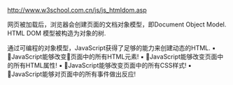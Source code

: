 http://www.w3school.com.cn/js/js_htmldom.asp

网页被加载后，浏览器会创建页面的文档对象模型，即Document Object Model.
HTML DOM 模型被构造为对象的树.

通过可编程的对象模型，JavaScript获得了足够的能力来创建动态的HTML.
▪ JavaScript能够改变页面中的所有HTML元素!
▪ JavaScript能够改变页面中的所有HTML属性!
▪ JavaScript能够改变页面中的所有CSS样式!
▪ JavaScript能够对页面中的所有事件做出反应!
